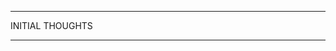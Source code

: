 ********************************************************
INITIAL THOUGHTS
********************************************************